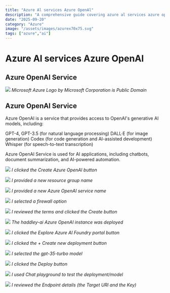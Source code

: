 ```yaml
---
title: "Azure Al services Azure OpenAl"
description: "A comprehensive guide covering azure al services azure openal"
date: "2025-09-20"
category: "Azure"
image: "/assets/images/azurex70x75.svg"
tags: ["azure","ai"]
---
```


# Azure Al services Azure OpenAl

## Azure OpenAI Service

![](/assets/images/azureopenal/azurex70x75.svg)
*Microsoft Azure Logo by Microsoft Corporation is Public Domain*


## Azure OpenAI Service

Azure OpenAI is a service that provides access to OpenAI's generative AI models, including:

GPT-4, GPT-3.5 (for natural language processing)
DALL·E (for image generation)
Codex (for code generation and AI-assisted development)
Whisper (for speech-to-text transcription)

Azure OpenAI Service is used for AI applications, including chatbots, document summarization, and AI-powered automation.

![](/assets/images/azureopenal/screenshot-2025-02-04-at-9.23.12pm-1536x877.png)
*I clicked the Create Azure OpenAI button*

![](/assets/images/azureopenal/screenshot-2025-02-04-at-9.23.39pm-1536x874.png)
*I provided a new resource group name*

![](/assets/images/azureopenal/screenshot-2025-02-04-at-9.24.32pm-1536x943.png)
*I provided a new Azure OpenAI service name*

![](/assets/images/azureopenal/screenshot-2025-02-04-at-9.24.43pm-1536x936.png)
*I selected a firewall option*

![](/assets/images/azureopenal/screenshot-2025-02-04-at-9.25.05pm-1536x941.png)
*I reviewed the terms and clicked the Create button*

![](/assets/images/azureopenal/screenshot-2025-02-04-at-9.25.21pm-1536x226.png)
*The haddley-ai Azure OpenAI instance was deployed*

![](/assets/images/azureopenal/screenshot-2025-02-05-at-4.55.43pm-2136x1099.png)
*I clicked the Explore Azure AI Foundry portal button*

![](/assets/images/azureopenal/screenshot-2025-02-04-at-10.06.50pm-1536x840.png)
*I clicked the + Create new deployment button*

![](/assets/images/azureopenal/screenshot-2025-02-04-at-10.07.11pm-1536x798.png)
*I selected the gpt-35-turbo model*

![](/assets/images/azureopenal/screenshot-2025-02-04-at-10.07.23pm-1536x844.png)
*I clicked the Deploy button*

![](/assets/images/azureopenal/screenshot-2025-02-05-at-4.45.53pm-1536x795.png)
*I used Chat playground to test the deployment/model*

![](/assets/images/azureopenal/screenshot-2025-02-04-at-10.33.37pm-1536x842.png)
*I reviewed the Endpoint details (the Target URI and the Key)*
